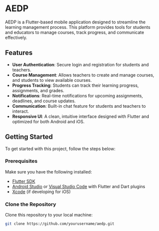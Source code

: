 # AEDP 

AEDP is a Flutter-based mobile application designed to streamline the learning management process. This platform provides tools for students and educators to manage courses, track progress, and communicate effectively.

## Features

- **User Authentication**: Secure login and registration for students and teachers.
- **Course Management**: Allows teachers to create and manage courses, and students to view available courses.
- **Progress Tracking**: Students can track their learning progress, assignments, and grades.
- **Notifications**: Real-time notifications for upcoming assignments, deadlines, and course updates.
- **Communication**: Built-in chat feature for students and teachers to interact.
- **Responsive UI**: A clean, intuitive interface designed with Flutter and optimized for both Android and iOS.

## Getting Started

To get started with this project, follow the steps below:

### Prerequisites

Make sure you have the following installed:

- [Flutter SDK](https://flutter.dev/docs/get-started/install)
- [Android Studio](https://developer.android.com/studio) or [Visual Studio Code](https://code.visualstudio.com/) with Flutter and Dart plugins
- [Xcode](https://developer.apple.com/xcode/) (if developing for iOS)

### Clone the Repository

Clone this repository to your local machine:

```bash
git clone https://github.com/yourusername/aedp.git
